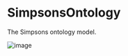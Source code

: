 # SimpsonsOntology

The Simpsons ontology model.

![image](https://user-images.githubusercontent.com/32068910/163688006-90838501-d783-417b-a1c2-23d75e3f601c.png)
